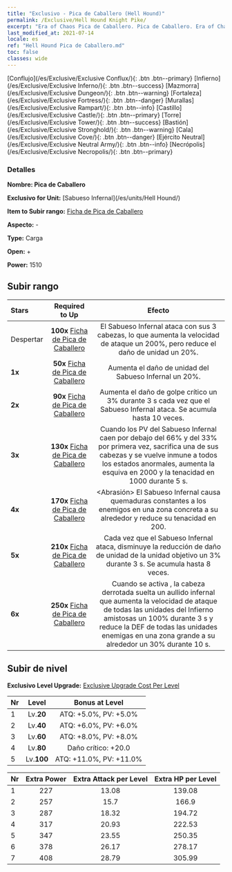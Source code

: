 ```yaml
---
title: "Exclusivo - Pica de Caballero (Hell Hound)"
permalink: /Exclusive/Hell Hound Knight Pike/
excerpt: "Era of Chaos Pica de Caballero. Pica de Caballero. Era of Chaos Exclusivo Pica de Caballero. Sabueso Infernal Exclusivo."
last_modified_at: 2021-07-14
locale: es
ref: "Hell Hound Pica de Caballero.md"
toc: false
classes: wide
---
```

 [Conflujo](/es/Exclusive/Exclusive Conflux/){: .btn .btn--primary} [Infierno](/es/Exclusive/Exclusive Inferno/){: .btn .btn--success} [Mazmorra](/es/Exclusive/Exclusive Dungeon/){: .btn .btn--warning} [Fortaleza](/es/Exclusive/Exclusive Fortress/){: .btn .btn--danger} [Murallas](/es/Exclusive/Exclusive Rampart/){: .btn .btn--info} [Castillo](/es/Exclusive/Exclusive Castle/){: .btn .btn--primary} [Torre](/es/Exclusive/Exclusive Tower/){: .btn .btn--success} [Bastión](/es/Exclusive/Exclusive Stronghold/){: .btn .btn--warning} [Cala](/es/Exclusive/Exclusive Cove/){: .btn .btn--danger} [Ejército Neutral](/es/Exclusive/Exclusive Neutral Army/){: .btn .btn--info} [Necrópolis](/es/Exclusive/Exclusive Necropolis/){: .btn .btn--primary} 

### Detalles
 **Nombre: Pica de Caballero** 

 **Exclusivo for Unit:** [Sabueso Infernal](/es/units/Hell Hound/) 

 **Item to Subir rango:** [Ficha de Pica de Caballero](/ItemsES/con_916/)

 **Aspecto:** -

 **Type:** Carga

 **Open:** +

 **Power:** 1510

## Subir rango

  |     Stars    |  Required to Up | Efecto |
  |:-------------|:---------------:|:---------------:|
  |  Despertar  | **100x** [Ficha de Pica de Caballero](/ItemsES/con_916/) | El Sabueso Infernal ataca con sus 3 cabezas, lo que aumenta la velocidad de ataque un 200%, pero reduce el daño de unidad un 20%. |
  | **1x** <i class="fas fa-star"/> | **50x** [Ficha de Pica de Caballero](/ItemsES/con_916/) | Aumenta el daño de unidad del Sabueso Infernal un 20%. |
  | **2x** <i class="fas fa-star"/> | **90x** [Ficha de Pica de Caballero](/ItemsES/con_916/) | Aumenta el daño de golpe crítico un 3% durante 3 s cada vez que el Sabueso Infernal ataca. Se acumula hasta 10 veces. |
  | **3x** <i class="fas fa-star"/> | **130x** [Ficha de Pica de Caballero](/ItemsES/con_916/) | <Muerto Viviente> Cuando los PV del Sabueso Infernal caen por debajo del 66% y del 33% por primera vez, sacrifica una de sus cabezas y se vuelve inmune a todos los estados anormales, aumenta la esquiva en 2000 y la tenacidad en 1000 durante 5 s. |
  | **4x** <i class="fas fa-star"/> | **170x** [Ficha de Pica de Caballero](/ItemsES/con_916/) | <Abrasión> El Sabueso Infernal causa quemaduras constantes a los enemigos en una zona concreta a su alrededor y reduce su tenacidad en 200. |
  | **5x** <i class="fas fa-star"/> | **210x** [Ficha de Pica de Caballero](/ItemsES/con_916/) | Cada vez que el Sabueso Infernal ataca, disminuye la reducción de daño de unidad de la unidad objetivo un 3% durante 3 s. Se acumula hasta 8 veces. |
  | **6x** <i class="fas fa-star"/> | **250x** [Ficha de Pica de Caballero](/ItemsES/con_916/) | Cuando se activa <Muerto Viviente>, la cabeza derrotada suelta un aullido infernal que aumenta la velocidad de ataque de todas las unidades del Infierno amistosas un 100% durante 3 s y reduce la DEF de todas las unidades enemigas en una zona grande a su alrededor un 30% durante 10 s. |


## Subir de nivel
 **Exclusivo Level Upgrade:** [Exclusive Upgrade Cost Per Level](/Exclusive/ExclusiveUpgradeCostPerLevel/)

  |  Nr  |   Level  | Bonus at Level |
  |:-----|:--------:|:--------------:|
  | 1 | Lv.**20** | ATQ: +5.0%, PV: +5.0% |
  | 2 | Lv.**40** | ATQ: +6.0%, PV: +6.0% |
  | 3 | Lv.**60** | ATQ: +8.0%, PV: +8.0% |
  | 4 | Lv.**80** | Daño crítico: +20.0 |
  | 5 | Lv.**100** | ATQ: +11.0%, PV: +11.0% |


  |  Nr  |  Extra Power | Extra Attack per Level | Extra HP per Level |
  |:-----|:--------:|:--------:|:--------:|
  | 1 | 227 | 13.08 | 139.08 |
  | 2 | 257 | 15.7 | 166.9 |
  | 3 | 287 | 18.32 | 194.72 |
  | 4 | 317 | 20.93 | 222.53 |
  | 5 | 347 | 23.55 | 250.35 |
  | 6 | 378 | 26.17 | 278.17 |
  | 7 | 408 | 28.79 | 305.99 |


